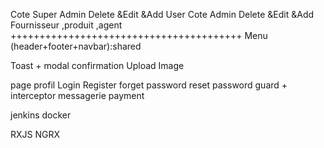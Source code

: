Cote Super Admin Delete &Edit &Add  User
Cote Admin Delete &Edit &Add  Fournisseur ,produit ,agent
++++++++++++++++++++++++++++++++++++++++
Menu (header+footer+navbar):shared 

Toast + modal confirmation
Upload Image

page profil
Login Register forget password reset password
guard + interceptor
messagerie 
payment

jenkins
docker

RXJS
NGRX

